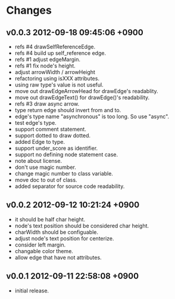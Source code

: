 Changes
===================

v0.0.3				2012-09-18 09:45:06 +0900
------------------------------------------------------------------------
 - refs #4 drawSelfReferenceEdge.
 - refs #4 build up self_reference edge.
 - refs #1 adjust edgeMargin.
 - refs #1 fix node's height.
 - adjust arrowWidth / arrowHeight
 - refactoring using isXXX attributes.
 - using raw type's value is not useful.
 - move out drawEdgeArrowHead for drawEdge's readablity.
 - move out drawEdgeText() for drawEdge()'s readability.
 - refs #3 draw async arrow.
 - type return edge should invert from and to.
 - edge's type name "asynchronous" is too long. So use "async".
 - test edge's type.
 - support comment statement.
 - support dotted to draw dotted.
 - added Edge to type.
 - support under_score as identifier.
 - support no defining node statement case.
 - note about license.
 - don't use magic number.
 - change magic number to class variable.
 - move doc to out of class.
 - added separator for source code readability.

v0.0.2				2012-09-12 10:21:24 +0900
------------------------------------------------------------------------
 - it should be half char height.
 - node's text position should be considered char height.
 - charWidth should be configuable.
 - adjust node's text position for centerize.
 - consider left margin.
 - changable color theme.
 - allow edge that have not attributes.

v0.0.1				2012-09-11 22:58:08 +0900
------------------------------------------------------------------------
 - initial release.
